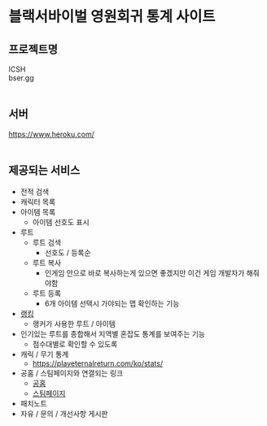 # 블랙서바이벌 영원회귀 통계 사이트

## 프로젝트명
ICSH<br>
bser.gg<br><br>

## 서버
https://www.heroku.com/<br><br>

## 제공되는 서비스
- 전적 검색
- 캐릭터 목록
- 아이템 목록
    - 아이템 선호도 표시
- 루트
    - 루트 검색
        - 선호도 / 등록순
    - 루트 복사
        - 인게임 안으로 바로 복사하는게 있으면 좋겠지만 이건 게임 개발자가 해줘야함
    - 루트 등록
        - 6개 아이템 선택시 가야되는 맵 확인하는 기능
- [랭킹](https://playeternalreturn.com/ko/ranking/)
    - 랭커가 사용한 루트 / 아이템
- 인기있는 루트를 종합해서 지역별 혼잡도 통계를 보여주는 기능
    - 점수대별로 확인할 수 있도록 
- 캐릭 / 무기 통계
    - https://playeternalreturn.com/ko/stats/
- 공홈 / 스팀페이지와 연결되는 링크
    - [공홈](https://playeternalreturn.com/ko/)
    - [스팀페이지](https://store.steampowered.com/app/1049590/Eternal_Return_Black_Survival/)
- 패치노트
- 자유 / 문의 / 개선사항 게시판